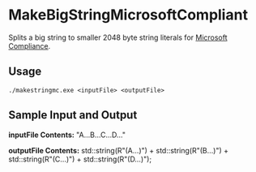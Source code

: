 # **MakeBigStringMicrosoftCompliant**
Splits a big string to smaller 2048 byte string literals for [Microsoft Compliance](https://learn.microsoft.com/en-us/cpp/c-language/maximum-string-length?view=msvc-170).

## **Usage**
`./makestringmc.exe <inputFile> <outputFile>`

## **Sample Input and Output**

**inputFile Contents:** "A…B…C…D…"

**outputFile Contents:** std::string(R"(A…)") + std::string(R"(B…)") + std::string(R"(C…)") + std::string(R"(D…)");
